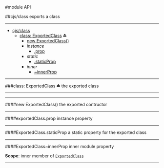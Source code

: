 #module API

<a name="module_cjs/class"></a>
##cjs/class
exports a class

* * *

* [cjs/class](#module_cjs/class)
  * [class: ExportedClass](#exp_module_cjs/class--ExportedClass) ⏏
    * [new ExportedClass()](#new_module_cjs/class--ExportedClass_new)
    * _instance_
      * [.prop](#module_cjs/class--ExportedClass#prop)
    * _static_
      * [.staticProp](#module_cjs/class--ExportedClass.staticProp)
    * _inner_
      * [~innerProp](#module_cjs/class--ExportedClass..innerProp)

* * *
<a name="exp_module_cjs/class--ExportedClass"></a>
###class: ExportedClass ⏏
the exported class

* * *
* * *
<a name="new_module_cjs/class--ExportedClass_new"></a>
####new ExportedClass()
the exported contructor

* * *
<a name="module_cjs/class--ExportedClass#prop"></a>
####exportedClass.prop
instance property

* * *
<a name="module_cjs/class--ExportedClass.staticProp"></a>
####ExportedClass.staticProp
a static property for the exported class

* * *
<a name="module_cjs/class--ExportedClass..innerProp"></a>
####ExportedClass~innerProp
inner module property

**Scope**: inner member of <code>[ExportedClass](#exp_module_cjs/class--ExportedClass)</code>  
* * *

